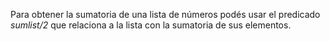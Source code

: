 Para obtener la sumatoria de una lista de números podés usar el predicado *sumlist/2* que relaciona a la lista con la sumatoria de sus elementos.
